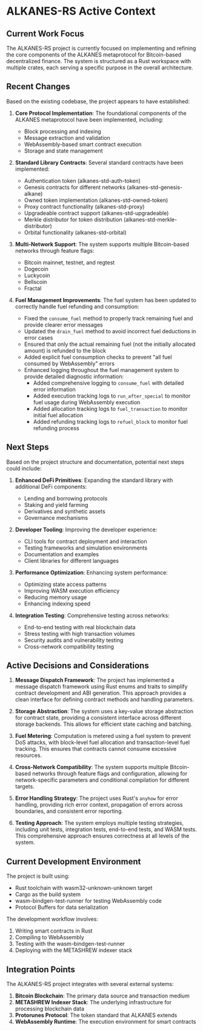 # ALKANES-RS Active Context

## Current Work Focus

The ALKANES-RS project is currently focused on implementing and refining the core components of the ALKANES metaprotocol for Bitcoin-based decentralized finance. The system is structured as a Rust workspace with multiple crates, each serving a specific purpose in the overall architecture.

## Recent Changes

Based on the existing codebase, the project appears to have established:

1. **Core Protocol Implementation**: The foundational components of the ALKANES metaprotocol have been implemented, including:
   - Block processing and indexing
   - Message extraction and validation
   - WebAssembly-based smart contract execution
   - Storage and state management

2. **Standard Library Contracts**: Several standard contracts have been implemented:
   - Authentication token (alkanes-std-auth-token)
   - Genesis contracts for different networks (alkanes-std-genesis-alkane)
   - Owned token implementation (alkanes-std-owned-token)
   - Proxy contract functionality (alkanes-std-proxy)
   - Upgradeable contract support (alkanes-std-upgradeable)
   - Merkle distributor for token distribution (alkanes-std-merkle-distributor)
   - Orbital functionality (alkanes-std-orbital)

3. **Multi-Network Support**: The system supports multiple Bitcoin-based networks through feature flags:
   - Bitcoin mainnet, testnet, and regtest
   - Dogecoin
   - Luckycoin
   - Bellscoin
   - Fractal

4. **Fuel Management Improvements**: The fuel system has been updated to correctly handle fuel refunding and consumption:
   - Fixed the `consume_fuel` method to properly track remaining fuel and provide clearer error messages
   - Updated the `drain_fuel` method to avoid incorrect fuel deductions in error cases
   - Ensured that only the actual remaining fuel (not the initially allocated amount) is refunded to the block
   - Added explicit fuel consumption checks to prevent "all fuel consumed by WebAssembly" errors
   - Enhanced logging throughout the fuel management system to provide detailed diagnostic information:
     - Added comprehensive logging to `consume_fuel` with detailed error information
     - Added execution tracking logs to `run_after_special` to monitor fuel usage during WebAssembly execution
     - Added allocation tracking logs to `fuel_transaction` to monitor initial fuel allocation
     - Added refunding tracking logs to `refuel_block` to monitor fuel refunding process

## Next Steps

Based on the project structure and documentation, potential next steps could include:

1. **Enhanced DeFi Primitives**: Expanding the standard library with additional DeFi components:
   - Lending and borrowing protocols
   - Staking and yield farming
   - Derivatives and synthetic assets
   - Governance mechanisms

2. **Developer Tooling**: Improving the developer experience:
   - CLI tools for contract deployment and interaction
   - Testing frameworks and simulation environments
   - Documentation and examples
   - Client libraries for different languages

3. **Performance Optimization**: Enhancing system performance:
   - Optimizing state access patterns
   - Improving WASM execution efficiency
   - Reducing memory usage
   - Enhancing indexing speed

4. **Integration Testing**: Comprehensive testing across networks:
   - End-to-end testing with real blockchain data
   - Stress testing with high transaction volumes
   - Security audits and vulnerability testing
   - Cross-network compatibility testing

## Active Decisions and Considerations

1. **Message Dispatch Framework**: The project has implemented a message dispatch framework using Rust enums and traits to simplify contract development and ABI generation. This approach provides a clean interface for defining contract methods and handling parameters.

2. **Storage Abstraction**: The system uses a key-value storage abstraction for contract state, providing a consistent interface across different storage backends. This allows for efficient state caching and batching.

3. **Fuel Metering**: Computation is metered using a fuel system to prevent DoS attacks, with block-level fuel allocation and transaction-level fuel tracking. This ensures that contracts cannot consume excessive resources.

4. **Cross-Network Compatibility**: The system supports multiple Bitcoin-based networks through feature flags and configuration, allowing for network-specific parameters and conditional compilation for different targets.

5. **Error Handling Strategy**: The project uses Rust's `anyhow` for error handling, providing rich error context, propagation of errors across boundaries, and consistent error reporting.

6. **Testing Approach**: The system employs multiple testing strategies, including unit tests, integration tests, end-to-end tests, and WASM tests. This comprehensive approach ensures correctness at all levels of the system.

## Current Development Environment

The project is built using:
- Rust toolchain with wasm32-unknown-unknown target
- Cargo as the build system
- wasm-bindgen-test-runner for testing WebAssembly code
- Protocol Buffers for data serialization

The development workflow involves:
1. Writing smart contracts in Rust
2. Compiling to WebAssembly
3. Testing with the wasm-bindgen-test-runner
4. Deploying with the METASHREW indexer stack

## Integration Points

The ALKANES-RS project integrates with several external systems:

1. **Bitcoin Blockchain**: The primary data source and transaction medium
2. **METASHREW Indexer Stack**: The underlying infrastructure for processing blockchain data
3. **Protorunes Protocol**: The token standard that ALKANES extends
4. **WebAssembly Runtime**: The execution environment for smart contracts
